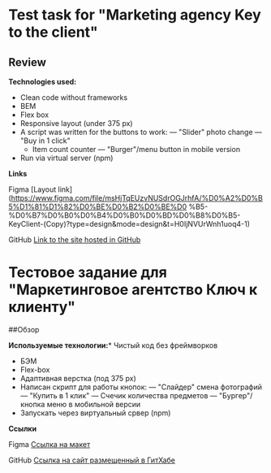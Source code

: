 # Test task for "Marketing agency Key to the client"

## Review

**Technologies used:**
* Clean code without frameworks
* BEM
* Flex box
* Responsive layout (under 375 px)
* A script was written for the buttons to work:
   — "Slider" photo change
   — "Buy in 1 click"
   - Item count counter
   — "Burger"/menu button in mobile version
* Run via virtual server (npm)

**Links**

Figma
[Layout link](https://www.figma.com/file/msHjTqEUzvNUSdrOGJrhfA/%D0%A2%D0%B5%D1%81%D1%82%D0%BE%D0%B2%D0%BE%D0 %B5-%D0%B7%D0%B0%D0%B4%D0%B0%D0%BD%D0%B8%D0%B5-KeyClient-(Copy)?type=design&mode=design&t=H0IjNVUrWnh1uoq4-1)

GitHub
[Link to the site hosted in GitHub]()




# Тестовое задание для "Маркетинговое агентство Ключ к клиенту"

##Обзор

**Используемые технологии:*** Чистый код без фреймворков
* БЭМ
* Flex-box
* Адаптивная верстка (под 375 px)
* Написан скрипт для работы кнопок:
  — "Слайдер" смена фотографий
  — "Купить в 1 клик"
  — Счечик количества предметов
  — "Бургер"/кнопка меню в мобильной версии
* Запускать через виртуальный срвер (npm)

**Ссылки**

Figma
[Ссылка на макет](https://www.figma.com/file/msHjTqEUzvNUSdrOGJrhfA/%D0%A2%D0%B5%D1%81%D1%82%D0%BE%D0%B2%D0%BE%D0%B5-%D0%B7%D0%B0%D0%B4%D0%B0%D0%BD%D0%B8%D0%B5-KeyClient-(Copy)?type=design&mode=design&t=H0IjNVUrWnh1uoq4-1)

GitHub
[Ссылка на сайт размещенный в ГитХабе]()
